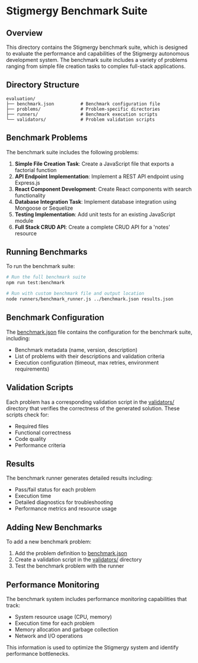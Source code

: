 # Stigmergy Benchmark Suite

## Overview

This directory contains the Stigmergy benchmark suite, which is designed to evaluate the performance and capabilities of the Stigmergy autonomous development system. The benchmark suite includes a variety of problems ranging from simple file creation tasks to complex full-stack applications.

## Directory Structure

```
evaluation/
├── benchmark.json          # Benchmark configuration file
├── problems/               # Problem-specific directories
├── runners/                # Benchmark execution scripts
└── validators/             # Problem validation scripts
```

## Benchmark Problems

The benchmark suite includes the following problems:

1. **Simple File Creation Task**: Create a JavaScript file that exports a factorial function
2. **API Endpoint Implementation**: Implement a REST API endpoint using Express.js
3. **React Component Development**: Create React components with search functionality
4. **Database Integration Task**: Implement database integration using Mongoose or Sequelize
5. **Testing Implementation**: Add unit tests for an existing JavaScript module
6. **Full Stack CRUD API**: Create a complete CRUD API for a 'notes' resource

## Running Benchmarks

To run the benchmark suite:

```bash
# Run the full benchmark suite
npm run test:benchmark

# Run with custom benchmark file and output location
node runners/benchmark_runner.js ../benchmark.json results.json
```

## Benchmark Configuration

The [benchmark.json](benchmark.json) file contains the configuration for the benchmark suite, including:

- Benchmark metadata (name, version, description)
- List of problems with their descriptions and validation criteria
- Execution configuration (timeout, max retries, environment requirements)

## Validation Scripts

Each problem has a corresponding validation script in the [validators/](validators/) directory that verifies the correctness of the generated solution. These scripts check for:

- Required files
- Functional correctness
- Code quality
- Performance criteria

## Results

The benchmark runner generates detailed results including:

- Pass/fail status for each problem
- Execution time
- Detailed diagnostics for troubleshooting
- Performance metrics and resource usage

## Adding New Benchmarks

To add a new benchmark problem:

1. Add the problem definition to [benchmark.json](benchmark.json)
2. Create a validation script in the [validators/](validators/) directory
3. Test the benchmark problem with the runner

## Performance Monitoring

The benchmark system includes performance monitoring capabilities that track:

- System resource usage (CPU, memory)
- Execution time for each problem
- Memory allocation and garbage collection
- Network and I/O operations

This information is used to optimize the Stigmergy system and identify performance bottlenecks.